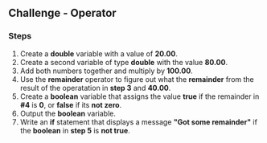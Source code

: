 ## Challenge - Operator

### Steps

1. Create a **double** variable with a value of **20.00**.
2. Create a second variable of type **double** with the value **80.00**.
3. Add both numbers together and multiply by **100.00**.
4. Use the **remainder** operator to figure out what the **remainder** from the result of the operatation in **step 3** and **40.00**.
5. Create a **boolean** variable that assigns the value **true** if the remainder in **#4** is **0**, or **false** if its **not zero**.
6. Output the **boolean** variable.
7. Write an **if** statement that displays a message **"Got some remainder"** if the **boolean** in **step 5** is **not true**.

